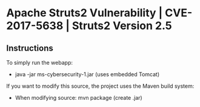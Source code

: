 # Apache Struts2 Vulnerability | CVE-2017-5638 | Struts2 Version 2.5

## Instructions

To simply run the webapp:
* java -jar ms-cybersecurity-1.jar (uses embedded Tomcat)

If you want to modify this source, the project uses the Maven build system:
* When modifying source: mvn package (create .jar)



